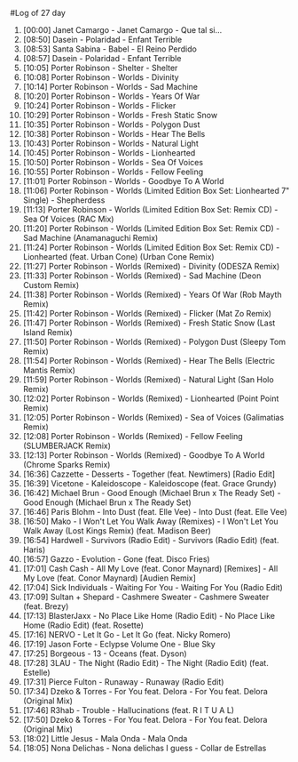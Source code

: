 #Log of 27 day

1. [00:00] Janet Camargo - Janet Camargo - Que tal si...
1. [08:50] Dasein - Polaridad - Enfant Terrible
1. [08:53] Santa Sabina - Babel - El Reino Perdido
1. [08:57] Dasein - Polaridad - Enfant Terrible
1. [10:05] Porter Robinson - Shelter - Shelter
1. [10:08] Porter Robinson - Worlds - Divinity
1. [10:14] Porter Robinson - Worlds - Sad Machine
1. [10:20] Porter Robinson - Worlds - Years Of War
1. [10:24] Porter Robinson - Worlds - Flicker
1. [10:29] Porter Robinson - Worlds - Fresh Static Snow
1. [10:35] Porter Robinson - Worlds - Polygon Dust
1. [10:38] Porter Robinson - Worlds - Hear The Bells
1. [10:43] Porter Robinson - Worlds - Natural Light
1. [10:45] Porter Robinson - Worlds - Lionhearted
1. [10:50] Porter Robinson - Worlds - Sea Of Voices
1. [10:55] Porter Robinson - Worlds - Fellow Feeling
1. [11:01] Porter Robinson - Worlds - Goodbye To A World
1. [11:06] Porter Robinson - Worlds (Limited Edition Box Set: Lionhearted 7" Single) - Shepherdess
1. [11:13] Porter Robinson - Worlds (Limited Edition Box Set: Remix CD) - Sea Of Voices (RAC Mix)
1. [11:20] Porter Robinson - Worlds (Limited Edition Box Set: Remix CD) - Sad Machine (Anamanaguchi Remix)
1. [11:24] Porter Robinson - Worlds (Limited Edition Box Set: Remix CD) - Lionhearted (feat. Urban Cone) (Urban Cone Remix)
1. [11:27] Porter Robinson - Worlds (Remixed) - Divinity (ODESZA Remix)
1. [11:33] Porter Robinson - Worlds (Remixed) - Sad Machine (Deon Custom Remix)
1. [11:38] Porter Robinson - Worlds (Remixed) - Years Of War (Rob Mayth Remix)
1. [11:42] Porter Robinson - Worlds (Remixed) - Flicker (Mat Zo Remix)
1. [11:47] Porter Robinson - Worlds (Remixed) - Fresh Static Snow (Last Island Remix)
1. [11:50] Porter Robinson - Worlds (Remixed) - Polygon Dust (Sleepy Tom Remix)
1. [11:54] Porter Robinson - Worlds (Remixed) - Hear The Bells (Electric Mantis Remix)
1. [11:59] Porter Robinson - Worlds (Remixed) - Natural Light (San Holo Remix)
1. [12:02] Porter Robinson - Worlds (Remixed) - Lionhearted (Point Point Remix)
1. [12:05] Porter Robinson - Worlds (Remixed) - Sea of Voices (Galimatias Remix)
1. [12:08] Porter Robinson - Worlds (Remixed) - Fellow Feeling (SLUMBERJACK Remix)
1. [12:13] Porter Robinson - Worlds (Remixed) - Goodbye To A World (Chrome Sparks Remix)
1. [16:36] Cazzette - Desserts - Together (feat. Newtimers) [Radio Edit]
1. [16:39] Vicetone - Kaleidoscope - Kaleidoscope (feat. Grace Grundy)
1. [16:42] Michael Brun - Good Enough (Michael Brun x The Ready Set) - Good Enough (Michael Brun x The Ready Set)
1. [16:46] Paris Blohm - Into Dust (feat. Elle Vee) - Into Dust (feat. Elle Vee)
1. [16:50] Mako - I Won't Let You Walk Away (Remixes) - I Won't Let You Walk Away (Lost Kings Remix) (feat. Madison Beer)
1. [16:54] Hardwell - Survivors (Radio Edit) - Survivors (Radio Edit) (feat. Haris)
1. [16:57] Gazzo - Evolution - Gone (feat. Disco Fries)
1. [17:01] Cash Cash - All My Love (feat. Conor Maynard) [Remixes] - All My Love (feat. Conor Maynard) [Audien Remix]
1. [17:04] Sick Individuals - Waiting For You - Waiting For You (Radio Edit)
1. [17:09] Sultan + Shepard - Cashmere Sweater - Cashmere Sweater (feat. Brezy)
1. [17:13] BlasterJaxx - No Place Like Home (Radio Edit) - No Place Like Home (Radio Edit) (feat. Rosette)
1. [17:16] NERVO - Let It Go - Let It Go (feat. Nicky Romero)
1. [17:19] Jason Forte - Eclypse Volume One - Blue Sky
1. [17:25] Borgeous - 13 - Oceans (feat. Dyson)
1. [17:28] 3LAU - The Night (Radio Edit) - The Night (Radio Edit) (feat. Estelle)
1. [17:31] Pierce Fulton - Runaway - Runaway (Radio Edit)
1. [17:34] Dzeko & Torres - For You feat. Delora - For You feat. Delora (Original Mix)
1. [17:46] R3hab - Trouble - Hallucinations (feat. R I T U A L)
1. [17:50] Dzeko & Torres - For You feat. Delora - For You feat. Delora (Original Mix)
1. [18:02] Little Jesus - Mala Onda - Mala Onda
1. [18:05] Nona Delichas - Nona delichas I guess - Collar de Estrellas
